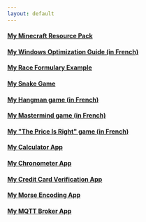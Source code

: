 ```yaml
---
layout: default
---
```


#### [My Minecraft Resource Pack](pages/cotcotpack/)
#### [My Windows Optimization Guide (in French)](pages/opti/)
#### [My Race Formulary Example](pages/formulary/index.php)
#### [My Snake Game](https://github.com/PouletEnSlip/Snake)
#### [My Hangman game (in French)](https://github.com/PouletEnSlip/HangmanGame)
#### [My Mastermind game (in French)](https://github.com/PouletEnSlip/Mastermind)
#### [My "The Price Is Right" game (in French)](https://github.com/PouletEnSlip/ThePriceIsRight)
#### [My Calculator App](https://github.com/PouletEnSlip/Calculator)
#### [My Chronometer App](https://github.com/PouletEnSlip/Chronometer)
#### [My Credit Card Verification App](https://github.com/PouletEnSlip/CreditCardVerification)
#### [My Morse Encoding App](https://github.com/PouletEnSlip/Morse)
#### [My MQTT Broker App](https://github.com/PouletEnSlip/MQTT)
